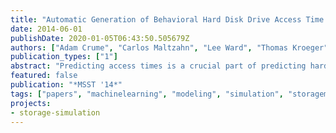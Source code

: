 ```yaml
---
title: "Automatic Generation of Behavioral Hard Disk Drive Access Time Models"
date: 2014-06-01
publishDate: 2020-01-05T06:43:50.505679Z
authors: ["Adam Crume", "Carlos Maltzahn", "Lee Ward", "Thomas Kroeger", "Matthew Curry"]
publication_types: ["1"]
abstract: "Predicting access times is a crucial part of predicting hard disk drive performance. Existing approaches use white-box modeling and require intimate knowledge of the internal layout of the drive, which can take months to extract. Automatically learning this behavior is a much more desirable approach, requiring less expert knowledge, fewer assumptions, and less time. While previous research has created black-box models of hard disk drive performance, none have shown low per-request errors. A barrier to machine learning of access times has been the existence of periodic behavior with high, unknown frequencies. We identify these high frequencies with Fourier analysis and include them explicitly as input to the model. In this paper we focus on the simulation of access times for random read workloads within a single zone. We are able to automatically generate and tune request-level access time models with mean absolute error less than 0.15 ms. To our knowledge this is the first time such a fidelity has been achieved with modern disk drives using machine learning. We are confident that our approach forms the core for automatic generation of access time models that include other workloads and span across entire disk drives, but more work remains."
featured: false
publication: "*MSST '14*"
tags: ["papers", "machinelearning", "modeling", "simulation", "storagemedium", "autotuning"]
projects:
- storage-simulation
---
```


